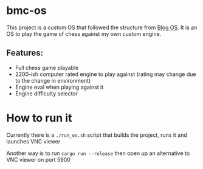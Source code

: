 # bmc-os

This project is a custom OS that followed the structure from [Blog OS](https://github.com/phil-opp/blog_os). It is an OS to play the game of chess against my own custom engine.

## Features:
- Full chess game playable
- 2200-ish computer rated engine to play against (rating may change due to the change in environment)
- Engine eval when playing against it
- Engine difficulty selector


# How to run it
Currently there is a `./run_os.sh` script that builds the project, runs it and launches VNC viewer

Another way is to run `cargo run --release` then open up an alternative to VNC viewer on port 5900
